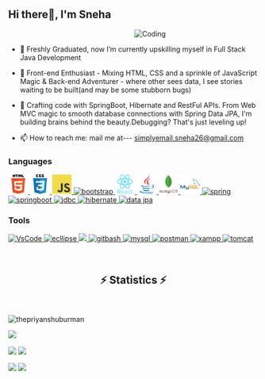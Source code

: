 ## Hi there👋, I'm Sneha

<!--
**SnehaSarkar321/SnehaSarkar321** is a ✨ _special_ ✨ repository because its `README.md` (this file) appears on your GitHub profile.

Here are some ideas to get you started: -->

<img align="right" alt="Coding" width="250" src="https://cdn.dribbble.com/users/4055494/screenshots/15215756/media/d2b66c4ca0192aa26d103448b3d1518b.gif">
<br>

- 🔭 Freshly Graduated, now I’m currently upskilling myself in Full Stack Java Development
  
- 💬 Front-end Enthusiast - Mixing HTML, CSS and a sprinkle of JavaScript Magic & Back-end Adventurer - where other sees data, I see stories waiting to be built(and may be some stubborn bugs)

- 🌱 Crafting code with SpringBoot, Hibernate and RestFul APIs. From Web MVC magic to smooth database connections with Spring Data JPA, I'm building brains behind the beauty.Debugging? That's just leveling up!
  
- 📫 How to reach me: mail me at--- simplyemail.sneha26@gmail.com

<h3 align="left">Languages </h3>
<p align="left"> 
<a href="https://www.w3.org/html/" target="_blank" rel="noreferrer"> <img src="https://raw.githubusercontent.com/devicons/devicon/master/icons/html5/html5-original-wordmark.svg" alt="html5" width="40" height="40"/> </a>
  <a href="https://www.w3schools.com/css/" target="_blank" rel="noreferrer"> <img src="https://raw.githubusercontent.com/devicons/devicon/master/icons/css3/css3-original-wordmark.svg" alt="css3" width="40" height="40"/> </a>
  <a href="https://developer.mozilla.org/en-US/docs/Web/JavaScript" target="_blank" rel="noreferrer"> <img src="https://raw.githubusercontent.com/devicons/devicon/master/icons/javascript/javascript-original.svg" alt="javascript" width="40" height="40"/> </a> 
  <a href="https://getbootstrap.com" target="_blank" rel="noreferrer"> <img src="https://icons-for-free.com/iff/png/256/bootstrap+plain+wordmark-1324760523734628183.png" alt="bootstrap" width="40" height="40"/> </a>
  <a href="https://reactjs.org/" target="_blank" rel="noreferrer"> <img src="https://raw.githubusercontent.com/devicons/devicon/master/icons/react/react-original-wordmark.svg" alt="react" width="40" height="40"/> </a>   
  <a href="https://www.java.com" target="_blank" rel="noreferrer"> <img src="https://raw.githubusercontent.com/devicons/devicon/master/icons/java/java-original.svg" alt="java" width="40" height="40"/> </a> 
  <a href="https://www.mongodb.com/" target="_blank" rel="noreferrer"> <img src="https://raw.githubusercontent.com/devicons/devicon/master/icons/mongodb/mongodb-original-wordmark.svg" alt="mongodb" width="40" height="40"/> </a> <a href="https://www.mysql.com/" target="_blank" rel="noreferrer"> <img src="https://raw.githubusercontent.com/devicons/devicon/master/icons/mysql/mysql-original-wordmark.svg" alt="mysql" width="40" height="40"/> </a> 
  <a href="https://spring.io/" target="_blank" rel="noreferrer"> <img src="https://www.vectorlogo.zone/logos/springio/springio-icon.svg" alt="spring" width="40" height="40"/> </a>
   <a href="https://springboot.io/" target="_blank" rel="noreferrer"> <img src="https://alex-bezverkhniy.github.io/images/spring-boot/spring-boot-logo.png" alt="springboot" width="80" height="40"/> </a>
  <a href="https://jdbc.io/" target="_blank" rel="noreferrer"> <img src="https://www.oracle.com/a/ocom/img/jdbc.svg" alt="jdbc" width="40" height="40"/> </a>
  <a href="https://spring.io/" target="_blank" rel="noreferrer"> <img src="https://upload.wikimedia.org/wikipedia/commons/thumb/2/22/Hibernate_logo_a.png/1200px-Hibernate_logo_a.png?20161215215523" alt="hibernate" width="80" height="40"/> </a>
  <a href="https://spring.io/" target="_blank" rel="noreferrer"> <img src="https://huongdanjava.com/wp-content/uploads/2022/02/spring-data.png" alt="data jpa" width="40" height="40"/> </a>
 </p>
<h3 align="left">Tools</h3>
  <p align="left">
    <a href="https://code.visualstudio.com/" target="_blank" rel="noreferrer"> <img src="https://upload.wikimedia.org/wikipedia/commons/thumb/9/9a/Visual_Studio_Code_1.35_icon.svg/768px-Visual_Studio_Code_1.35_icon.svg.png" alt="VsCode" width="40" height="40"/> </a>
    <a href="https://eclipseide.org/" target="_blank" rel="noreferrer"> <img src="https://icon.icepanel.io/Technology/svg/Eclipse-IDE.svg" alt="ecllipse" width="40" height="40"/> </a> 
    <a href="https://spring.io/tools" target="_blank" rel="noreferrer"> <img src="https://spring.io/img/projects/spring-tool.svg" height="40"/> </a> 
    <a href="" target="_blank" rel="noreferrer"> <img src="https://cdn.worldvectorlogo.com/logos/git-bash.svg" alt="gitbash" width="40" height="40"/> </a> 
    <a href="https://www.mysql.com/products/workbench/" target="_blank" rel="noreferrer"> <img src="https://img.utdstc.com/icon/f6f/11c/f6f11c75fda63dd454fa5db9610a77cfd6752be4db11010f2e4252551a4abccd:100" alt="mysql" width="40" height="40"/> </a> 
    <a href="https://postman.com" target="_blank" rel="noreferrer"> <img src="https://www.vectorlogo.zone/logos/getpostman/getpostman-icon.svg" alt="postman" width="40" height="40"/> </a> 
    <a href="https://www.apachefriends.org/" target="_blank" rel="noreferrer"> <img src="https://cdn.worldvectorlogo.com/logos/xampp.svg" alt="xampp" width="40" height="40"/> </a>
    <a href="https://tomcat.apache.org/" target="_blank" rel="noreferrer"> <img src="https://upload.wikimedia.org/wikipedia/commons/thumb/f/fe/Apache_Tomcat_logo.svg/893px-Apache_Tomcat_logo.svg.png?20230726204155" alt="tomcat" width="40" height="40"/> </a>
    
</p>
<br/>
  <h2 align="center">⚡ Statistics ⚡</h2>
<br>
<p><img align="center" src="https://github-readme-streak-stats.herokuapp.com/?user=snehasarkar321&show_icons=true&theme=react&rank_icon=github&border_radius=10" alt="thepriyanshuburman" /></p>

![](http://github-profile-summary-cards.vercel.app/api/cards/profile-details?username=SnehaSarkar321&theme=react&rank_icon=github&border_radius=10)

![](http://github-profile-summary-cards.vercel.app/api/cards/repos-per-language?username=SnehaSarkar321&theme=react&rank_icon=github&border_radius=10)
![](http://github-profile-summary-cards.vercel.app/api/cards/most-commit-language?username=SnehaSarkar321&theme=react&rank_icon=github&border_radius=10)

![](http://github-profile-summary-cards.vercel.app/api/cards/productive-time?username=SnehaSarkar321&theme=react&utcOffset=8)
![](http://github-profile-summary-cards.vercel.app/api/cards/stats?username=SnehaSarkar321&theme=react&rank_icon=github&border_radius=10)

